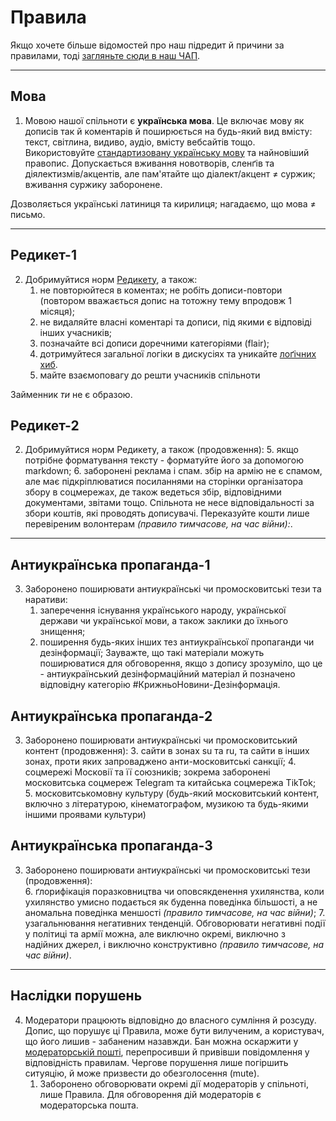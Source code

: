 # Правила

Якщо хочете більше відомостей про наш підредит й причини за правилами, тоді [загляньте сюди в наш ЧАП](/r/ukraine_ua/wiki/faq).

***

## Мова

1. Мовою нашої спільноти є **українська мова**. Це включає мову як дописів так й коментарів й поширюється на будь-який вид вмісту: текст, світлина, видиво, аудіо, вмісту вебсайтів тощо. Використовуйте [стандартизовану українську мову](https://w.wiki/8w7f) та найновіший правопис. Допускається вживання новотворів, сленґів та діялектизмів/акцентів, але пам'ятайте що діалект/акцент ≠ суржик; вживання суржику заборонене.

Дозволяється українські латиниця та кирилиця; нагадаємо, що мова ≠ письмо.

***

## Редикет-1

2. Добримуйтися норм [Редикету](t.ly/z2AGx ), а також:
   1. не повторюйтеся в коментах; не робіть дописи-повтори (повтором вважається допис на тотожну тему впродовж 1 місяця);
   2. не видаляйте власні коментарі та дописи, під якими є відповіді інших учасників;
   3. позначайте всі дописи доречними категоріями (flair);
   4. дотримуйтеся загальної логіки в дискусіях та уникайте [лоґічних хиб](https://w.wiki/8w8A).
   5. майте взаємоповагу до решти учасників спільноти

Займенник _ти_ не є образою.

## Редикет-2

2. Добримуйтися норм Редикету, а також (продовження):
    5. якщо потрібне форматування тексту - форматуйте його за допомогою markdown;
    6. заборонені реклама і спам. збір на армію не є спамом, але має підкріплюватися посиланнями на сторінки організатора збору в соцмережах, де також ведеться збір, відповідними документами, звітами тощо. Спільнота не несе відповідальності за збори коштів, які проводять дописувачі. Переказуйте кошти лише перевіреним волонтерам _(правило тимчасове, на час війни):_.

***

## Антиукраїнська пропаганда-1

3. Заборонено поширювати антиукраїнські чи промосковитські тези та наративи: 
    1. заперечення існування українського народу, української держави чи української мови, а також заклики до їхнього знищення;
    2. поширення будь-яких інших тез антиукраїнської пропаганди чи дезінформації; Зауважте, що такі матеріали можуть поширюватися для обговорення, якщо з допису зрозуміло, що це - антиукраїнський дезінформаційний матеріал й позначено відповідну категорію #КрижньоНовини-Дезінформація.

## Антиукраїнська пропаганда-2
  3. Заборонено поширювати антиукраїнські чи промосковитський контент (продовження): 
    3. сайти в зонах su та ru, та сайти в інших зонах, проти яких запроваджено анти-московитські санкції;
    4. соцмережі Московії та її союзників; зокрема заборонені московитська соцмереж Telegram та китайська соцмережа TikTok;
    5. московитськомовну культуру (будь-який московитський контент, включно з літературою, кінематографом, музикою та будь-якими іншими проявами культури)
        
## Антиукраїнська пропаганда-3
  3. Заборонено поширювати антиукраїнські чи промосковитські тези (продовження):     
     6. ґлорифікація поразковництва чи оповсякденення ухилянства, коли ухилянство умисно подається як буденна поведінка більшості, а не аномальна поведінка меншості _(правило тимчасове, на час війни)_;
     7. узагальнювання негативних тенденцій. Обговорювати негативні події у політиці та армії можна, але виключно окремі, виключно з надійних джерел, і виключно конструктивно _(правило тимчасове, на час війни)_.

***

## Наслідки порушень

4. Модератори працюють відповідно до власного сумління й розсуду. Допис, що порушує ці Правила, може бути вилученим, а користувач, що його лишив - забаненим назавжди. Бан можна оскаржити у [модераторській пошті](/message/compose/?to=/r/Ukraine_UA), перепросивши й привівши повідомлення у відповідність правилам. Чергове порушення лише погіршить ситуяцію, й може призвести до обезголосення (mute).
    1. Заборонено обговорювати окремі дії модераторів у спільноті, лише Правила. Для обговорення дій модераторів є модераторська пошта.
    
